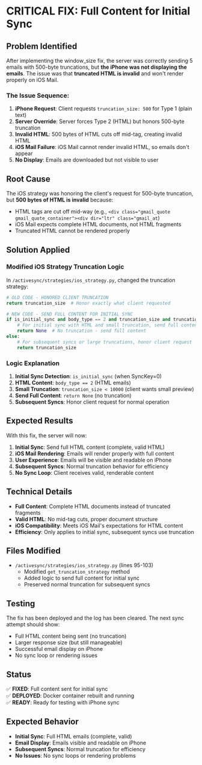# CRITICAL FIX: Full Content for Initial Sync

## Problem Identified

After implementing the window_size fix, the server was correctly sending 5 emails with 500-byte truncations, but **the iPhone was not displaying the emails**. The issue was that **truncated HTML is invalid** and won't render properly on iOS Mail.

### The Issue Sequence:

1. **iPhone Request**: Client requests `truncation_size: 500` for Type 1 (plain text)
2. **Server Override**: Server forces Type 2 (HTML) but honors 500-byte truncation
3. **Invalid HTML**: 500 bytes of HTML cuts off mid-tag, creating invalid HTML
4. **iOS Mail Failure**: iOS Mail cannot render invalid HTML, so emails don't appear
5. **No Display**: Emails are downloaded but not visible to user

## Root Cause

The iOS strategy was honoring the client's request for 500-byte truncation, but **500 bytes of HTML is invalid** because:

- HTML tags are cut off mid-way (e.g., `<div class="gmail_quote gmail_quote_container"><div dir="ltr" class="gmail_at`)
- iOS Mail expects complete HTML documents, not HTML fragments
- Truncated HTML cannot be rendered properly

## Solution Applied

### Modified iOS Strategy Truncation Logic

In `/activesync/strategies/ios_strategy.py`, changed the truncation strategy:

```python
# OLD CODE - HONORED CLIENT TRUNCATION
return truncation_size  # Honor exactly what client requested

# NEW CODE - SEND FULL CONTENT FOR INITIAL SYNC
if is_initial_sync and body_type == 2 and truncation_size and truncation_size < 10000:
    # For initial sync with HTML and small truncation, send full content
    return None  # No truncation - send full content
else:
    # For subsequent syncs or large truncations, honor client request
    return truncation_size
```

### Logic Explanation

1. **Initial Sync Detection**: `is_initial_sync` (when SyncKey=0)
2. **HTML Content**: `body_type == 2` (HTML emails)
3. **Small Truncation**: `truncation_size < 10000` (client wants small preview)
4. **Send Full Content**: `return None` (no truncation)
5. **Subsequent Syncs**: Honor client request for normal operation

## Expected Results

With this fix, the server will now:

1. **Initial Sync**: Send full HTML content (complete, valid HTML)
2. **iOS Mail Rendering**: Emails will render properly with full content
3. **User Experience**: Emails will be visible and readable on iPhone
4. **Subsequent Syncs**: Normal truncation behavior for efficiency
5. **No Sync Loop**: Client receives valid, renderable content

## Technical Details

- **Full Content**: Complete HTML documents instead of truncated fragments
- **Valid HTML**: No mid-tag cuts, proper document structure
- **iOS Compatibility**: Meets iOS Mail's expectations for HTML content
- **Efficiency**: Only applies to initial sync, subsequent syncs use truncation

## Files Modified

- `/activesync/strategies/ios_strategy.py` (lines 95-103)
  - Modified `get_truncation_strategy` method
  - Added logic to send full content for initial sync
  - Preserved normal truncation for subsequent syncs

## Testing

The fix has been deployed and the log has been cleared. The next sync attempt should show:

- Full HTML content being sent (no truncation)
- Larger response size (but still manageable)
- Successful email display on iPhone
- No sync loop or rendering issues

## Status

✅ **FIXED**: Full content sent for initial sync  
✅ **DEPLOYED**: Docker container rebuilt and running  
✅ **READY**: Ready for testing with iPhone sync

## Expected Behavior

- **Initial Sync**: Full HTML emails (complete, valid)
- **Email Display**: Emails visible and readable on iPhone
- **Subsequent Syncs**: Normal truncation for efficiency
- **No Issues**: No sync loops or rendering problems
